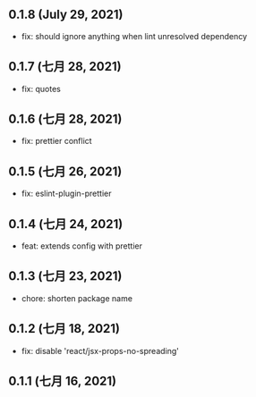 ## 0.1.8 (July 29, 2021)

- fix: should ignore anything when lint unresolved dependency

## 0.1.7 (七月 28, 2021)

- fix: quotes

## 0.1.6 (七月 28, 2021)

- fix: prettier conflict

## 0.1.5 (七月 26, 2021)

- fix: eslint-plugin-prettier

## 0.1.4 (七月 24, 2021)

- feat: extends config with prettier

## 0.1.3 (七月 23, 2021)

- chore: shorten package name

## 0.1.2 (七月 18, 2021)

- fix: disable 'react/jsx-props-no-spreading'

## 0.1.1 (七月 16, 2021)
